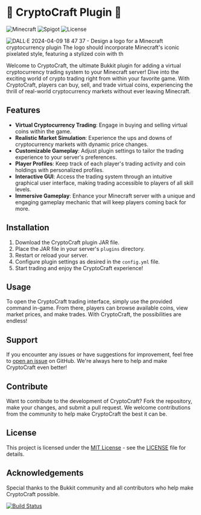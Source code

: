 # 🚀 CryptoCraft Plugin 🚀

![Minecraft](https://img.shields.io/badge/Minecraft-1.20+-brightgreen.svg)
![Spigot](https://img.shields.io/badge/Spigot-1.20.2-orange.svg)
![License](https://img.shields.io/badge/License-MIT-blue.svg)

![DALL·E 2024-04-09 18 47 37 - Design a logo for a Minecraft cryptocurrency plugin  The logo should incorporate Minecraft's iconic pixelated style, featuring a stylized coin with th](https://github.com/s5y-ux/CryptoCraft/assets/59636597/9b19f7c5-7814-4415-a79b-eabcd19eceea)

Welcome to CryptoCraft, the ultimate Bukkit plugin for adding a virtual cryptocurrency trading system to your Minecraft server! Dive into the exciting world of crypto trading right from within your favorite game. With CryptoCraft, players can buy, sell, and trade virtual coins, experiencing the thrill of real-world cryptocurrency markets without ever leaving Minecraft.

## Features

- **Virtual Cryptocurrency Trading**: Engage in buying and selling virtual coins within the game.
- **Realistic Market Simulation**: Experience the ups and downs of cryptocurrency markets with dynamic price changes.
- **Customizable Gameplay**: Adjust plugin settings to tailor the trading experience to your server's preferences.
- **Player Profiles**: Keep track of each player's trading activity and coin holdings with personalized profiles.
- **Interactive GUI**: Access the trading system through an intuitive graphical user interface, making trading accessible to players of all skill levels.
- **Immersive Gameplay**: Enhance your Minecraft server with a unique and engaging gameplay mechanic that will keep players coming back for more.

## Installation

1. Download the CryptoCraft plugin JAR file.
2. Place the JAR file in your server's `plugins` directory.
3. Restart or reload your server.
4. Configure plugin settings as desired in the `config.yml` file.
5. Start trading and enjoy the CryptoCraft experience!

## Usage

To open the CryptoCraft trading interface, simply use the provided command in-game. From there, players can browse available coins, view market prices, and make trades. With CryptoCraft, the possibilities are endless!

## Support

If you encounter any issues or have suggestions for improvement, feel free to [open an issue](https://github.com/your-username/repo-name/issues) on GitHub. We're always here to help and make CryptoCraft even better!

## Contribute

Want to contribute to the development of CryptoCraft? Fork the repository, make your changes, and submit a pull request. We welcome contributions from the community to help make CryptoCraft the best it can be.

## License

This project is licensed under the [MIT License](https://opensource.org/licenses/MIT) - see the [LICENSE](LICENSE) file for details.

## Acknowledgements

Special thanks to the Bukkit community and all contributors who help make CryptoCraft possible.

[![Build Status](https://img.shields.io/travis/user/repo.svg)](https://travis-ci.org/user/repo)
